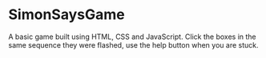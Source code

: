 # SimonSaysGame
A basic game built using HTML, CSS and JavaScript.
Click the boxes in the same sequence they were flashed, use the help button when you are stuck.
